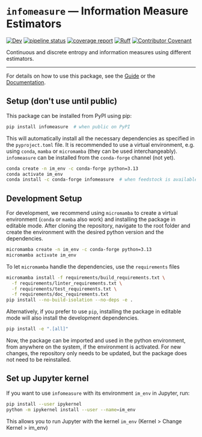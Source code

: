 # `infomeasure` — Information Measure Estimators

[![Dev](https://img.shields.io/badge/docs-dev-blue.svg)](https://carlson.pages.ifisc.uib-csic.es/infomeasure/)
[![pipeline status](https://gitlab.ifisc.uib-csic.es/carlson/infomeasure/badges/main/pipeline.svg)](https://gitlab.ifisc.uib-csic.es/carlson/infomeasure/-/pipelines?page=1&scope=all&ref=main)
[![coverage report](https://gitlab.ifisc.uib-csic.es/carlson/infomeasure/badges/main/coverage.svg)](https://gitlab.ifisc.uib-csic.es/carlson/infomeasure/-/commits/main)
[![Ruff](https://img.shields.io/endpoint?url=https://raw.githubusercontent.com/astral-sh/ruff/main/assets/badge/v2.json)](https://github.com/astral-sh/ruff)
[![Contributor Covenant](https://img.shields.io/badge/Contributor%20Covenant-1.2-4baaaa.svg)](CODE_OF_CONDUCT.md)

Continuous and discrete entropy and information measures using different estimators.

---

For details on how to use this package, see the
[Guide](https://carlson.pages.ifisc.uib-csic.es/infomeasure/guide/) or
the [Documentation](https://carlson.pages.ifisc.uib-csic.es/infomeasure/).

## Setup (don't use until public)

This package can be installed from PyPI using pip:

```bash
pip install infomeasure  # when public on PyPI
```

This will automatically install all the necessary dependencies as specified in the
`pyproject.toml` file. It is recommended to use a virtual environment, e.g. using
`conda`, `mamba` or `micromamba` (they can be used interchangeably).
`infomeasure` can be installed from the `conda-forge` channel (not yet).

```bash
conda create -n im_env -c conda-forge python=3.13
conda activate im_env
conda install -c conda-forge infomeasure  # when feedstock is available
```

## Development Setup

For development, we recommend using `micromamba` to create a virtual
environment (`conda` or `mamba` also work)
and installing the package in editable mode.
After cloning the repository, navigate to the root folder and
create the environment with the desired python version and the dependencies.

```bash
micromamba create -n im_env -c conda-forge python=3.13
micromamba activate im_env
```

To let `micromamba` handle the dependencies, use the `requirements` files

```bash
micromamba install -f requirements/build_requirements.txt \
  -f requirements/linter_requirements.txt \
  -f requirements/test_requirements.txt \
  -f requirements/doc_requirements.txt
pip install --no-build-isolation --no-deps -e .
```

Alternatively, if you prefer to use `pip`, installing the package in editable mode will
also install the
development dependencies.

```bash
pip install -e ".[all]"
```

Now, the package can be imported and used in the python environment, from anywhere on
the system, if the environment is activated.
For new changes, the repository only needs to be updated, but the package does not need
to be reinstalled.

## Set up Jupyter kernel

If you want to use `infomeasure` with its environment `im_env` in Jupyter, run:

```bash
pip install --user ipykernel
python -m ipykernel install --user --name=im_env
```

This allows you to run Jupyter with the kernel `im_env` (Kernel > Change Kernel >
im_env)
